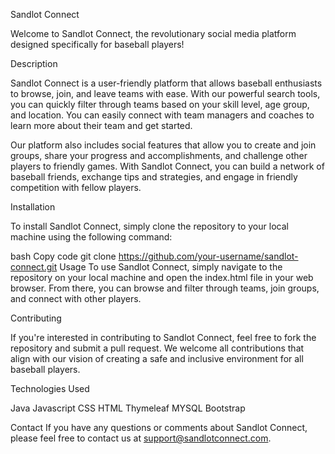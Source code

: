Sandlot Connect

Welcome to Sandlot Connect, the revolutionary social media platform designed specifically for baseball players!

Description

Sandlot Connect is a user-friendly platform that allows baseball enthusiasts to browse, join, and leave teams with ease. With our powerful search tools, you can quickly filter through teams based on your skill level, age group, and location. You can easily connect with team managers and coaches to learn more about their team and get started.

Our platform also includes social features that allow you to create and join groups, share your progress and accomplishments, and challenge other players to friendly games. With Sandlot Connect, you can build a network of baseball friends, exchange tips and strategies, and engage in friendly competition with fellow players.

Installation

To install Sandlot Connect, simply clone the repository to your local machine using the following command:

bash
Copy code
git clone https://github.com/your-username/sandlot-connect.git
Usage
To use Sandlot Connect, simply navigate to the repository on your local machine and open the index.html file in your web browser. From there, you can browse and filter through teams, join groups, and connect with other players.

Contributing

If you're interested in contributing to Sandlot Connect, feel free to fork the repository and submit a pull request. We welcome all contributions that align with our vision of creating a safe and inclusive environment for all baseball players.

Technologies Used

Java
Javascript
CSS
HTML
Thymeleaf
MYSQL
Bootstrap


Contact
If you have any questions or comments about Sandlot Connect, please feel free to contact us at support@sandlotconnect.com.

